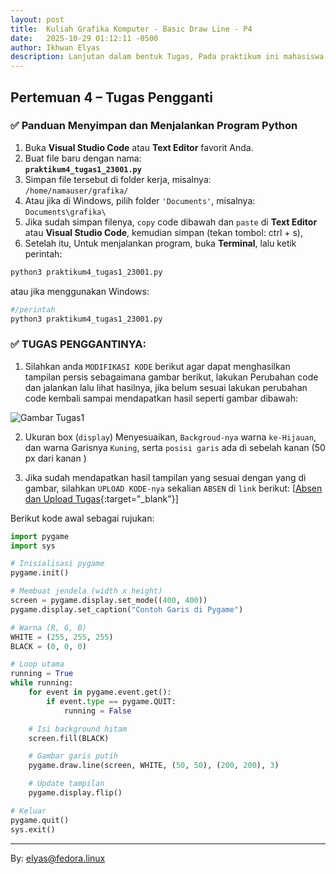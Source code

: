 ```yaml
---
layout: post
title:  Kuliah Grafika Komputer - Basic Draw Line - P4
date:   2025-10-29 01:12:11 -0500
author: Ikhwan Elyas
description: Lanjutan dalam bentuk Tugas, Pada praktikum ini mahasiswa mempelajari dasar penggunaan Pygame untuk grafika komputer, meliputi inisialisasi modul, pembuatan jendela tampilan, pengaturan warna, dan pemrosesan event agar aplikasi tidak langsung tertutup serta modifikasi code untuk praktik draw line.
---
```


## Pertemuan 4 – Tugas Pengganti 

### ✅ Panduan Menyimpan dan Menjalankan Program Python

1. Buka **Visual Studio Code** atau **Text Editor** favorit Anda.  
2. Buat file baru dengan nama:  
   **`praktikum4_tugas1_23001.py`**  
3. Simpan file tersebut di folder kerja, misalnya:  
   `/home/namauser/grafika/`
4. Atau jika di Windows, pilih folder `'Documents'`, misalnya:  
   `Documents\grafika\`
5. Jika sudah simpan filenya, `copy` code dibawah dan `paste` di **Text Editor** atau **Visual Studio Code**, kemudian simpan (tekan tombol: ctrl + s),
4. Setelah itu, Untuk menjalankan program, buka **Terminal**, lalu ketik perintah:

```bash
python3 praktikum4_tugas1_23001.py
```
atau jika menggunakan Windows:

```bash
#/perintah
python3 praktikum4_tugas1_23001.py
```

### ✅ TUGAS PENGGANTINYA: 

1. Silahkan anda `MODIFIKASI KODE` berikut agar dapat menghasilkan tampilan persis sebagaimana gambar berikut, lakukan Perubahan code dan jalankan lalu lihat hasilnya, jika belum sesuai lakukan perubahan code kembali sampai mendapatkan hasil seperti gambar dibawah: 

![Gambar Tugas1](/gak/assets/img/tugas1_gak.png)

2. Ukuran box (`display`) Menyesuaikan, `Backgroud-nya` warna `ke-Hijauan`, dan warna Garisnya `Kuning`, serta `posisi garis` ada di sebelah kanan (50 px dari kanan )

2. Jika sudah mendapatkan hasil tampilan yang sesuai dengan yang di gambar, silahkan `UPLOAD KODE-nya` sekalian `ABSEN` di `link` berikut: [[Absen dan Upload Tugas](https://gak.tifor.site/){:target="_blank"}] 


Berikut kode awal sebagai rujukan:
```python
import pygame
import sys

# Inisialisasi pygame
pygame.init()

# Membuat jendela (width x height)
screen = pygame.display.set_mode((400, 400))
pygame.display.set_caption("Contoh Garis di Pygame")

# Warna (R, G, B)
WHITE = (255, 255, 255)
BLACK = (0, 0, 0)

# Loop utama
running = True
while running:
    for event in pygame.event.get():
        if event.type == pygame.QUIT:
            running = False

    # Isi background hitam
    screen.fill(BLACK)

    # Gambar garis putih
    pygame.draw.line(screen, WHITE, (50, 50), (200, 200), 3)

    # Update tampilan
    pygame.display.flip()

# Keluar
pygame.quit()
sys.exit()

```





---
By: elyas@fedora.linux
